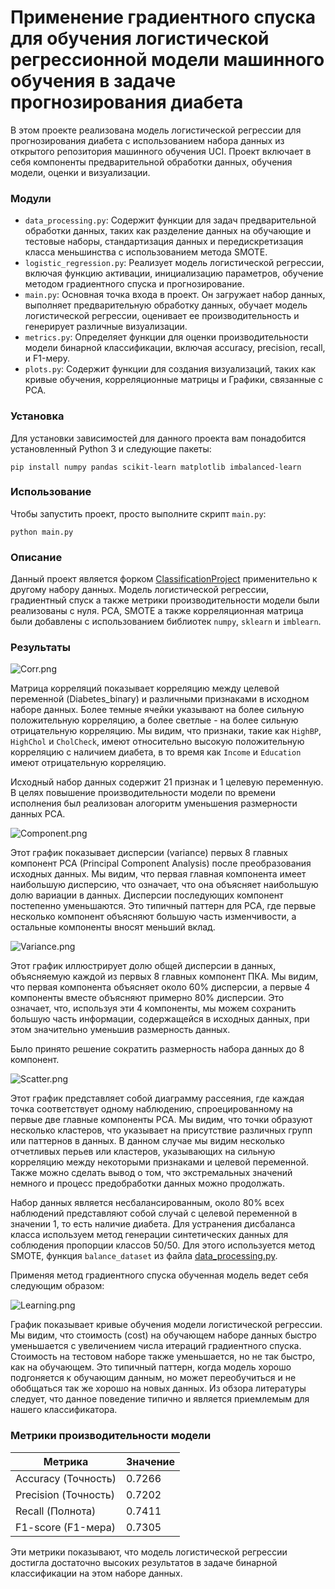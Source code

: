 # Применение градиентного спуска для обучения логистической регрессионной модели машинного обучения в задаче прогнозирования диабета

В этом проекте реализована модель логистической регрессии для прогнозирования диабета с
использованием набора данных из открытого репозитория машинного обучения UCI. Проект включает в себя компоненты
предварительной
обработки данных, обучения модели, оценки и визуализации.

### Модули

- `data_processing.py`: Содержит функции для задач предварительной обработки данных, таких как разделение данных на
  обучающие и тестовые наборы, стандартизация данных и передискретизация класса меньшинства с использованием метода
  SMOTE.
- `logistic_regression.py`: Реализует модель логистической регрессии, включая функцию активации,
  инициализацию параметров, обучение методом градиентного спуска и прогнозирование.
- `main.py`: Основная точка входа в проект. Он загружает набор данных, выполняет предварительную обработку данных,
  обучает модель
  логистической регрессии, оценивает ее производительность и генерирует различные визуализации.
- `metrics.py`: Определяет функции для оценки производительности модели бинарной классификации, включая accuracy,
  precision, recall, и F1-меру.
- `plots.py`: Содержит функции для создания визуализаций, таких как кривые обучения, корреляционные матрицы и
  Графики, связанные с PCA.

### Установка

Для установки зависимостей для данного проекта вам понадобится установленный Python 3 и следующие пакеты:

```
pip install numpy pandas scikit-learn matplotlib imbalanced-learn
```

### Использование

Чтобы запустить проект, просто выполните скрипт `main.py`:

```
python main.py
```

### Описание

Данный проект является форком [ClassificationProject](https://github.com/LyoshaGodX/ClassificationProject) применительно
к другому набору данных. Модель логистической регрессии, градиентный спуск а также метрики производительности модели
были реализованы с нуля. PCA, SMOTE а также корреляционная матрица были добавлены с использованием
библиотек `numpy`, `sklearn` и `imblearn`.

### Результаты

![Corr.png](images%2FCorr.png)

Матрица корреляций показывает корреляцию между целевой переменной (Diabetes_binary) и различными признаками в исходном
наборе данных. Более темные ячейки указывают на более сильную положительную корреляцию, а более светлые - на более
сильную отрицательную корреляцию. Мы видим, что признаки, такие как `HighBP`, `HighChol` и `CholCheck`, имеют
относительно высокую положительную корреляцию с наличием диабета, в то время как `Income` и `Education` имеют
отрицательную корреляцию.

Исходный набор данных содержит 21 признак и 1 целевую переменную. В целях повышение производительности модели по времени
исполнения был реализован алогоритм уменьшения размерности данных PCA.

![Component.png](images%2FComponent.png)

Этот график показывает дисперсии (variance) первых 8 главных компонент PCA (Principal Component Analysis) после
преобразования исходных данных. Мы видим, что первая главная компонента имеет наибольшую дисперсию, что означает, что
она объясняет наибольшую долю вариации в данных. Дисперсии последующих компонент постепенно уменьшаются. Это типичный
паттерн для PCA, где первые несколько компонент объясняют большую часть изменчивости, а остальные компоненты вносят
меньший вклад.

![Variance.png](images%2FVariance.png)

Этот график иллюстрирует долю общей дисперсии в данных, объясняемую каждой из первых 8 главных компонент ПКА. Мы видим,
что первая компонента объясняет около 60% дисперсии, а первые 4 компоненты вместе объясняют примерно 80% дисперсии. Это
означает, что, используя эти 4 компоненты, мы можем сохранить большую часть информации, содержащейся в исходных данных,
при этом значительно уменьшив размерность данных.

Было принято решение сократить размерность набора данных до 8 компонент.

![Scatter.png](images%2FScatter.png)

Этот график представляет собой диаграмму рассеяния, где каждая точка соответствует одному наблюдению, спроецированному
на первые две главные компоненты PCA. Мы видим, что точки образуют несколько кластеров, что указывает на присутствие
различных групп или паттернов в данных. В данном случае мы видим несколько отчетливых перьев или кластеров, указывающих
на сильную корреляцию между некоторыми признаками и целевой переменной. Также можно сделать вывод о том, что
экстремальных значений немного и процесс предобработки данных можно продолжать.

Набор данных является несбалансированным, около 80% всех наблюдений представляют собой случай с целевой переменной в
значении 1, то есть наличие диабета. Для устранения дисбаланса класса используем метод генерации синтетических данных
для соблюдения пропорции классов 50/50. Для этого используется метод SMOTE, функция `balance_dataset` из
файла [data_processing.py](data_processing.py).

Применяя метод градиентного спуска обученная модель ведет себя следующим образом:

![Learning.png](images%2FLearning.png)

График показывает кривые обучения модели логистической регрессии. Мы видим, что стоимость (cost) на обучающем наборе
данных быстро уменьшается с увеличением числа итераций градиентного спуска. Стоимость на тестовом наборе также
уменьшается, но не так быстро, как на обучающем. Это типичный паттерн, когда модель хорошо подгоняется к обучающим
данным, но может переобучиться и не обобщаться так же хорошо на новых данных. Из обзора литературы следует, что данное
поведение типично и является приемлемым для нашего классификатора.

### Метрики производительности модели

| Метрика              | Значение |
|----------------------|----------|
| Accuracy (Точность)  | 0.7266   |
| Precision (Точность) | 0.7202   |
| Recall (Полнота)     | 0.7411   |
| F1-score (F1-мера)   | 0.7305   |

Эти метрики показывают, что модель логистической регрессии достигла достаточно высоких результатов в задаче бинарной
классификации на этом наборе данных. 







